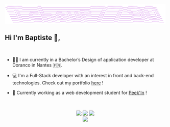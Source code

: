 <img src="./name.png" align="center" />

## Hi I'm Baptiste 👋,

<br>

* 👨‍🎓 I am currently in a Bachelor’s Design of application developer at Doranco in Nantes 🇫🇷.

* 💻 I'm a Full-Stack developer with an interest in front and back-end technologies. Check out my portfolio [here](https://brokolo.vercel.app/) !
  
* 💼 Currently working as a web development student for [Peek'In](https://peekin.me/) !

<br>
<br>

<div align="center">
	<img src="https://badges.pufler.dev/repos/tchoup7790" />
 	<img src="https://badges.pufler.dev/years/tchoup7790" />
  	<img src="https://badges.pufler.dev/visits/tchoup7790/tchoup7790" />
</div>
<div align="center">
	<img src="https://badges.pufler.dev/commits/monthly/tchoup7790" />
</div>
